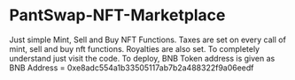 # PantSwap-NFT-Marketplace
Just simple Mint, Sell and Buy NFT Functions.
Taxes are set on every call of mint, sell and buy nft functions.
Royalties are also set.
To completely understand just visit the code.
To deploy, BNB Token address is given as BNB Address = 0xe8adc554a1b33505117ab7b2a488322f9a06eedf
